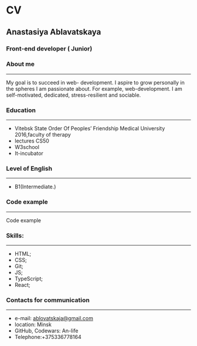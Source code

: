# CV #

## Anastasiya Ablavatskaya ##
### Front-end developer ( Junior) ###
### About me ###
***
My goal is to succeed in web- development. I aspire to grow personally in the spheres I am passionate about. For example, web-development. I am self-motivated, dedicated, stress-resilient and sociable.

### Education ###
***
* Vitebsk State Order Of Peoples’ Friendship Medical University 2016,faculty of therapy
*  lectures CS50
*  W3school
*  It-incubator

### Level of English ###
***
* B1(Intermediate.)

### Code example  ###
***
 Code example 
### Skills: ###
***
* HTML;
* CSS;
* Git;
* JS;
* TypeScript;
* React;
### Contacts for communication ###
***
* e-mail: ablovatskaja@gmail.com
* location: Minsk
* GitHub,  Codewars: An-life
* Telephone:+375336778164
